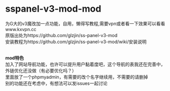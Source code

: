 # sspanel-v3-mod-mod
为G大的v3魔改加一点功能，自用，懒得写教程,需要vpn或者看一下效果可以看看www.kxvpn.cc
<br>原版出处为https://github.com/glzjin/ss-panel-v3-mod
<br>安装教程为https://github.com/glzjin/ss-panel-v3-mod/wiki/安装说明

<br><strong>mod特色</strong>
<br>加入了网站导航功能，也许可以提升用户黏着度吧，这个导航的表我还在完善中，外链优化还没做（有必要优化吗？）
<br>里面放了一个phpmyadmin，有需要的改个名字继续用，不需要的请删掉
<br>别的功能还在考虑中，有想法可以发issues一起讨论
